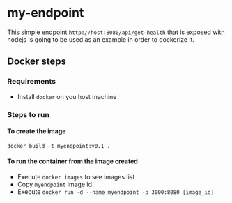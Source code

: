 # my-endpoint

This simple endpoint `http://host:8080/api/get-health` that is exposed with nodejs is going to be used as an example in order to dockerize it.

## Docker steps
### Requirements

- Install `docker` on you host machine

### Steps to run
#### To create the image 

`docker build -t myendpoint:v0.1 .`

#### To run the container from the image created

- Execute `docker images` to see images list
- Copy `myendpoint` image id
- Execute 
`docker run -d --name myendpoint -p 3000:8080 [image_id]`
